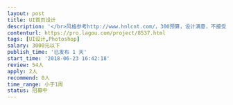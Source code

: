 ```yaml
---                
layout: post       
title: UI首页设计           
description: '</br>风格参考http://www.hnlcnt.com/，300预算，设计满意，不接受就不要投标，浪费双方的时间。完成时间2-3天内。</br>'     
contenturl: https://pro.lagou.com/project/8537.html      
tags: [UI设计,Photoshop]            
salary: 3000元以下          
publish_time: '已发布 1 天'         
start_time: '2018-06-23 16:42:18'           
review: 54人                   
apply: 2人                   
recommend: 0人                   
time_range: 小于1周              
status: 招募中                  
---                 
```

